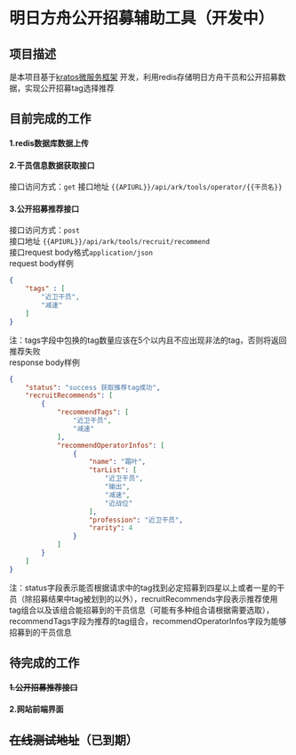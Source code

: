 #  明日方舟公开招募辅助工具（开发中）

## 项目描述
是本项目基于[kratos微服务框架](https://github.com/go-kratos/kratos) 开发，利用redis存储明日方舟干员和公开招募数据，实现公开招募tag选择推荐


## 目前完成的工作
#### 1.redis数据库数据上传
#### 2.干员信息数据获取接口
接口访问方式：`get`
接口地址 `{{APIURL}}/api/ark/tools/operator/{{干员名}}`

#### 3.公开招募推荐接口

接口访问方式：`post`  
接口地址 `{{APIURL}}/api/ark/tools/recruit/recommend`  
接口request body格式`application/json`  
request body样例  

```json
{
    "tags" : [
        "近卫干员",
        "减速"
    ]
}
```

注：tags字段中包换的tag数量应该在5个以内且不应出现非法的tag，否则将返回推荐失败  
response body样例 

```json
{
    "status": "success 获取推荐tag成功",
    "recruitRecommends": [
        {
            "recommendTags": [
                "近卫干员",
                "减速"
            ],
            "recommendOperatorInfos": [
                {
                    "name": "霜叶",
                    "tarList": [
                        "近卫干员",
                        "输出",
                        "减速",
                        "近战位"
                    ],
                    "profession": "近卫干员",
                    "rarity": 4
                }
            ]
        }
    ]
}
```

注：status字段表示能否根据请求中的tag找到必定招募到四星以上或者一星的干员（除招募结果中tag被划到的以外），recruitRecommends字段表示推荐使用tag组合以及该组合能招募到的干员信息（可能有多种组合请根据需要选取），recommendTags字段为推荐的tag组合，recommendOperatorInfos字段为能够招募到的干员信息

## 待完成的工作
#### ~~1.公开招募推荐接口~~

#### 2.网站前端界面
## ~~在线测试地址~~（已到期）


